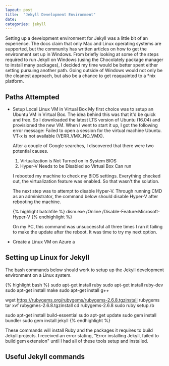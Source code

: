 ```yaml
---
layout: post
title:  "Jekyll Development Environment"
date:   
categories: jekyll
---
```

Setting up a development environment for Jekyll was a little bit of an experience. The docs claim that only Mac and Linux operating systems are supported, but the community has written articles on how to get the environment set up in Windows. From briefly looking at some of the steps required to run Jekyll on Windows (using the Chocolately package manager to install many packages), I decided my time would be better spent either setting pursuing another path. Going outside of Windows would not only be the cleanest approach, but also be a chance to get reaquainted to a *nix platform.

Paths Attempted
--------------
+ Setup Local Linux VM in Virtual Box
  My first choice was to setup an Ubuntu VM in Virtual Box. The idea behind this was that it'd be quick and free. So I downloaded the latest LTS version of Ubuntu (16.04) and provisioned the new VM. When I went to start it up, I got the following error message: Failed to open a session for the virtual machine Ubuntu. VT-x is not available (VERR_VMX_NO_VMX).

  After a couple of Google searches, I discovered that there were two potential causes.

  1. Virtualization is Not Turned on in System BIOS
  2. Hyper-V Needs to be Disabled so Virtual Box Can run

  I rebooted my machine to check my BIOS settings. Everything checked out, the virtualization feature was enabled. So that wasn't the solution.

  The next step was to attempt to disable Hyper-V. Through running CMD as an administrator, the command below should disable Hyper-V after rebooting the machine.

  {% highlight batchfile %}
  dism.exe /Online /Disable-Feature:Microsoft-Hyper-V
  {% endhighlight %}

  On my PC, this command was unsuccessful all three times I ran it failing to make the update after the reboot. It was time to try my next option.

+ Create a Linux VM on Azure
  a

Setting up Linux for Jekyll
---------------
The bash commands below should work to setup up the Jekyll development environment on a Linux system.

{% highlight bash %}
sudo apt-get install ruby
sudo apt-get install ruby-dev
sudo apt-get install make
sudo apt-get install g++

wget https://rubygems.org/rubygems/rubygems-2.6.8.tgzinstall rubygems
tar xvf rubygmes-2.6.8.tgzinstall
cd rubygems-2.6.8
sudo ruby setup.rb

sudo apt-get install build-essential
sudo apt-get update
sudo gem install bundler
sudo gem install jekyll
{% endhighlight %}

These commands will install Ruby and the packages it requires to build Jekyll projects. I received an error stating, "Error installing Jekyll, failed to build gem extension" until I had all of these tools setup and installed.

Useful Jekyll commands
--------------
